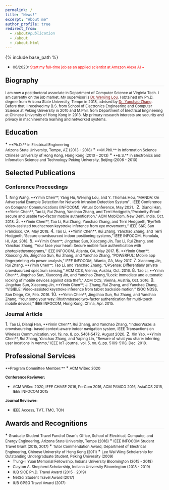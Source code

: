 ```yaml
---
permalink: /
title: "News!"
excerpt: "About me"
author_profile: true
redirect_from: 
  - /about#publication
  - /about
  - /about.html
---
```

<style>
.page__content p {
    margin: 0 0 0em;
}
p{
    /*margin: 0;*/
    /*padding: -30;*/
    /*line-height: 15px;*/
}
a{
	color:#7c1313;
}
ul{
    /*margin: 0;*/
    /*padding: -30;*/
    line-height: 15px;
    margin-block-start: 0em;
    margin-block-end: 0em;
}
ul li, ol li {
    margin-bottom: 0.em;
}
h1, h2, h3, h4, h5, h6 {
	padding-bottom: 0.2em;
	margin: 1em 0 0.5em;
	border-bottom: 2px solid #f2f3f3;
}
</style>
{% include base_path %} 
* <small>06/2020:</small> <small style="color:red">Start my full-time job as an applied scientist at Amazon Alexa AI ~</small>  
<!-- * <small> 10/2019:</small> <small style="color:red">I am about to graduate in 2020 Spring and will join Amazon Alexa AI as an applied Scientist! </small>   -->
<h2 id="biography"> Biography</h2>  

<small> I am now a postdoctoral associate in Department of Computer Science at Virginia Tech. I am currently on the job market. My supervisor is [Dr. Wenjing Lou](https://www.cnsr.ictas.vt.edu/WJLou.html). I obtained my Ph.D. degree from Arizona State University, Tempe in 2018, advised by [Dr. Yanchao Zhang](http://cnsg.asu.edu/zhang/). Before that, I received my B.S. from School of Electronics Engineering and Computer Science at Peking University in 2010 and M.Phil. from Department of Electrical Engineering at Chinese University of Hong Kong in 2013. My primary research interests are security and privacy in machine/meta learning and networked systems. </small>

<h2 id="education"> Education</h2>  
* <small>**Ph.D.** in Electrical Engineering<br>
    Arizona State University, Tempe, AZ (2013 - 2018)</small> 
* <small>**M.Phil.** in Information Science  
    Chinese University of Hong Kong, Hong Kong (2010 - 2013)</small>  
* <small>**B.S.** in Electronics and Infomation Science and Technology  
    Peking University, Beijing (2006 - 2010)</small> 

<!---<h2 id="experience">Professional Experience</h2> 
* <small>Applied Scientist II, Amazon Alexa AI (06/2020 - now)</small> 
* <small>Data Scientist Intern, Amazon Alexa AI (06/2019 - 09/2019)</small>  
* <small>NLP Research Intern, Alibaba DAMO Academy / AI Lab (02/2018 - 03/2019)</small> --->

<h2 id="publication">Selected Publications</h2> 
<h3>Conference Proceedings</h3>
1. <small>Ning Wang, **Yimin Chen**, Yang Hu, Wenjing Lou, and Y. Thomas Hou, “MANDA: On Adversarial Example Detection for Network Intrusion Detection System” , IEEE Conference on Computer Communications (INFOCOM), Virtual Conference, May 2021.</small> 
2. <small>Dianqi Han, **Yimin Chen**, Tao Li, Rui Zhang, Yanchao Zhang, and Terri Hedgpeth,“Proximity-Proof: secure and usable two-factor mobile authentication,” ACM MobiCom, New Delhi, India, Oct. 2018.</small>
3. <small>**Yimin Chen**, Tao Li, Rui Zhang, Yanchao Zhang, and Terri Hedgpeth,“EyeTell: video-assisted touchscreen keystroke inference from eye movements,” IEEE S&P, San Francisco, CA, May 2018.</small>
4. <small>Tao Li, **Yimin Chen**, Rui Zhang, Yanchao Zhang, and Terri Hedgpeth,“Secure crowdsourced indoor positioning systems,” IEEE INFOCOM, Honolulu, HI, Apr. 2018.</small>
5. <small>**Yimin Chen**, Jingchao Sun, Xiaocong Jin, Tao Li, Rui Zhang, and Yanchao Zhang, “Your face your heart: Secure mobile face authentication with photoplethysmograms,” IEEE INFOCOM, Atlanta, GA, May 2017.</small>
6. <small>**Yimin Chen**, Xiaocong Jin, Jingchao Sun, Rui Zhang, and Yanchao Zhang, “POWERFUL: Mobile app fingerprinting via power analysis,” IEEE INFOCOM, Atlanta, GA, May 2017.</small>
7. <small>Xiaocong Jin, Rui Zhang, **Yimin Chen**, Tao Li, and Yanchao Zhang, “DPSense: Differentially private crowdsourced spectrum sensing,” ACM CCS, Vienna, Austria, Oct. 2016.</small>
8. <small>Tao Li, **Yimin Chen**, Jingchao Sun, Xiaocong Jin, and Yanchao Zhang,“iLock: Immediate and automatic locking of mobile devices against data theft,” ACM CCS, Vienna, Austria, Oct. 2016.</small>
9. <small>Jingchao Sun, Xiaocong Jin, **Yimin Chen**, J. Zhang, Rui Zhang, and Yanchao Zhang, “VISIBLE: Video-assisted keystroke inference from tablet backside motion,” ISOC NDSS, San Diego, CA, Feb. 2016.</small>
10. <small>**Yimin Chen**, Jingchao Sun, Rui Zhang, and Yanchao Zhang, “Your song your way: Rhythmbased two-factor authentication for multi-touch mobile devices,” IEEE INFOCOM, Hong Kong, China, Apr. 2015.</small>
<h3>Journal Article</h3>
1. <small>Tao Li, Dianqi Han, **Yimin Chen**, Rui Zhang, and Yanchao Zhang, “IndoorWaze: a crowdsourcing- based context-aware indoor navigation system, IEEE Transactions on Wireless Communication, vol. 19, no. 8, pp. 5461-5472, August 2020.</small>
2. <small>Xin Yao, **Yimin Chen**, Rui Zhang, Yanchao Zhang, and Yaping Lin, “Beware of what you share: inferring user locations in Venmo,” IEEE IoT Journal, vol. 5, no. 6, pp. 5109-5118, Dec. 2018.</small>
<h2 id="service">Professional Services</h2>  
<small>**Program Committee Member:**</small>  
* <small>ACM WiSec 2020</small>
  
<small>**Conference Reviewer:**</small>   
* <small>ACM WiSec 2020, IEEE CHASE 2016, PerCom 2016,  ACM PAMCO 2016, AsiaCCS 2015, IEEE INFOCOM 2015</small>  

<small>**Journal Reviewer:**</small>  
* <small>IEEE Access, TVT, TMC, TON</small>

<h2 id="award"> Awards and Recognitions</h2> 
* <small>Graduate Student Travel Fund of Dean's Office, School of Electrical, Computer, and Energy Engineering, Arizona State University, Tempe (2018) </small>
* <small>IEEE INFOCOM Student Travel Grant (2015, 2017) </small>
* <small>Tutor Commendation Award, Department of Electrical Engineering, Chinese University of Hong Kong (2011)</small>
* <small>Lee Wai Wing Scholarship for Outstanding Undergraduate Student, Peking University (2009)</small>

* <small>T'ung-li Yuan Memorial Fellowship, Indiana University Bloomington (2015 - 2018)</small>
* <small>Clayton A. Shepherd Scholarship, Indiana University Bloomington (2018 - 2019) </small>
* <small>IUB SICE Ph.D. Travel Award (2015 - 2019)</small>
* <small>NetSci Student Travel Award (2017) </small>
* <small>IUB GPSG Travel Award (2017) </small>
